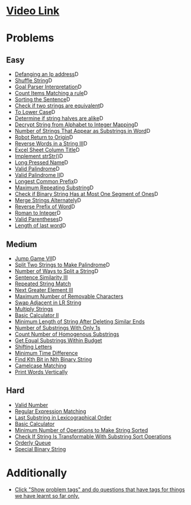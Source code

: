 # [Video Link](https://youtu.be/zL1DPZ0Ovlo)

# Problems

## Easy

- [Defanging an Ip address](https://leetcode.com/problems/defanging-an-ip-address/)D
- [Shuffle String](https://leetcode.com/problems/shuffle-string/)D
- [Goal Parser Interpretation](https://leetcode.com/problems/goal-parser-interpretation/)D
- [Count Items Matching a rule](https://leetcode.com/problems/count-items-matching-a-rule/)D
- [Sorting the Sentence](https://leetcode.com/problems/sorting-the-sentence/)D
- [Check if two strings are equivalent](https://leetcode.com/problems/check-if-two-string-arrays-are-equivalent/)D
- [To Lower Case](https://leetcode.com/problems/to-lower-case/)D
- [Determine if string halves are alike](https://leetcode.com/problems/determine-if-string-halves-are-alike/)D
- [Decrypt String from Alphabet to Integer Mapping](https://leetcode.com/problems/decrypt-string-from-alphabet-to-integer-mapping/)D
- [Number of Strings That Appear as Substrings in Word](https://leetcode.com/problems/number-of-strings-that-appear-as-substrings-in-word/)D
- [Robot Return to Origin](https://leetcode.com/problems/robot-return-to-origin/)D
- [Reverse Words in a String III](https://leetcode.com/problems/reverse-words-in-a-string-iii/)D
- [Excel Sheet Column Title](https://leetcode.com/problems/excel-sheet-column-title/)D
- [Implement strStr()](https://leetcode.com/problems/implement-strstr/)D
- [Long Pressed Name](https://leetcode.com/problems/long-pressed-name/)D
- [Valid Palindrome](https://leetcode.com/problems/valid-palindrome/)D
- [Valid Palindrome II](https://leetcode.com/problems/valid-palindrome-ii/)D
- [Longest Common Prefix](https://leetcode.com/problems/longest-common-prefix/)D
- [Maximum Repeating Substring](https://leetcode.com/problems/maximum-repeating-substring/)D
- [Check if Binary String Has at Most One Segment of Ones](https://leetcode.com/problems/check-if-binary-string-has-at-most-one-segment-of-ones/)D
- [Merge Strings Alternately](https://leetcode.com/problems/merge-strings-alternately/)D
- [Reverse Prefix of Word](https://leetcode.com/problems/reverse-prefix-of-word/)D
- [Roman to Integer](https://leetcode.com/problems/roman-to-integer/)D
- [Valid Parentheses](https://leetcode.com/problems/valid-parentheses/)D
- [Length of last word](https://leetcode.com/problems/length-of-last-word/)D

## Medium

- [Jump Game VII](https://leetcode.com/problems/jump-game-vii/)D
- [Split Two Strings to Make Palindrome](https://leetcode.com/problems/split-two-strings-to-make-palindrome/)D
- [Number of Ways to Split a String](https://leetcode.com/problems/number-of-ways-to-split-a-string/)D
- [Sentence Similarity III](https://leetcode.com/problems/sentence-similarity-iii/)
- [Repeated String Match](https://leetcode.com/problems/repeated-string-match/)
- [Next Greater Element III](https://leetcode.com/problems/next-greater-element-iii/)
- [Maximum Number of Removable Characters](https://leetcode.com/problems/maximum-number-of-removable-characters/)
- [Swap Adjacent in LR String](https://leetcode.com/problems/swap-adjacent-in-lr-string/)
- [Multiply Strings](https://leetcode.com/problems/multiply-strings/)
- [Basic Calculator II](https://leetcode.com/problems/basic-calculator-ii/)
- [Minimum Length of String After Deleting Similar Ends](https://leetcode.com/problems/minimum-length-of-string-after-deleting-similar-ends/)
- [Number of Substrings With Only 1s](https://leetcode.com/problems/number-of-substrings-with-only-1s/)
- [Count Number of Homogenous Substrings](https://leetcode.com/problems/count-number-of-homogenous-substrings/)
- [Get Equal Substrings Within Budget](https://leetcode.com/problems/get-equal-substrings-within-budget/)
- [Shifting Letters](https://leetcode.com/problems/shifting-letters/)
- [Minimum Time Difference](https://leetcode.com/problems/minimum-time-difference/)
- [Find Kth Bit in Nth Binary String](https://leetcode.com/problems/find-kth-bit-in-nth-binary-string/)
- [Camelcase Matching](https://leetcode.com/problems/camelcase-matching/)
- [Print Words Vertically](https://leetcode.com/problems/print-words-vertically/)

## Hard

- [Valid Number](https://leetcode.com/problems/valid-number/)
- [Regular Expression Matching](https://leetcode.com/problems/regular-expression-matching/)
- [Last Substring in Lexicographical Order](https://leetcode.com/problems/last-substring-in-lexicographical-order/)
- [Basic Calculator](https://leetcode.com/problems/basic-calculator/)
- [Minimum Number of Operations to Make String Sorted](https://leetcode.com/problems/minimum-number-of-operations-to-make-string-sorted/)
- [Check If String Is Transformable With Substring Sort Operations](https://leetcode.com/problems/check-if-string-is-transformable-with-substring-sort-operations/)
- [Orderly Queue](https://leetcode.com/problems/orderly-queue/)
- [Special Binary String](https://leetcode.com/problems/special-binary-string/)

# Additionally

- [Click "Show problem tags" and do questions that have tags for things we have learnt so far only.](https://leetcode.com/tag/string/)
